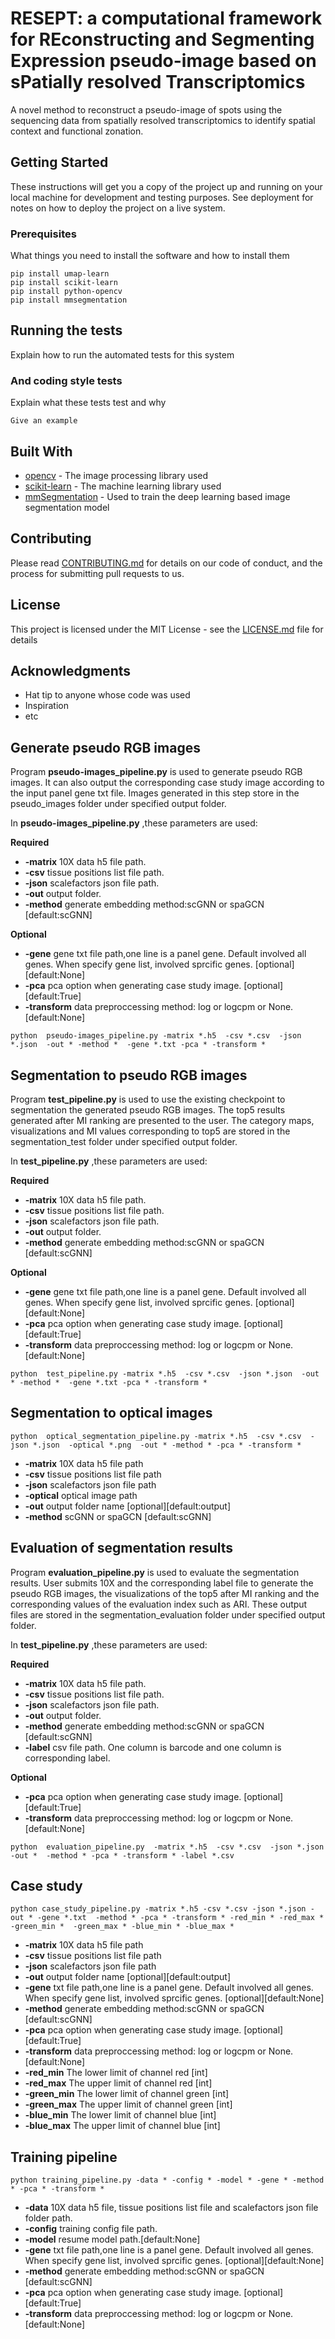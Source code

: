 # RESEPT: a computational framework for REconstructing and Segmenting Expression pseudo-image based on sPatially resolved Transcriptomics
 
A novel method to reconstruct a pseudo-image of spots using the sequencing data from spatially resolved transcriptomics to identify spatial context and functional zonation.
 
## Getting Started
 
These instructions will get you a copy of the project up and running on your local machine for development and testing purposes. See deployment for notes on how to deploy the project on a live system.
 
### Prerequisites
 
What things you need to install the software and how to install them
 
```
pip install umap-learn
pip install scikit-learn
pip install python-opencv
pip install mmsegmentation
```
 
## Running the tests
 
Explain how to run the automated tests for this system
 
### And coding style tests
 
Explain what these tests test and why
 
```
Give an example
```
 
## Built With
 
* [opencv](https://opencv.org/) - The image processing library used
* [scikit-learn](https://scikit-learn.org/stable/) - The machine learning library used
* [mmSegmentation](https://github.com/open-mmlab/mmsegmentation) - Used to train the deep learning based image segmentation model
 
## Contributing

Please read [CONTRIBUTING.md](https://gist.github.com/PurpleBooth/b24679402957c63ec426) for details on our code of conduct, and the process for submitting pull requests to us.
  
## License
 
This project is licensed under the MIT License - see the [LICENSE.md](LICENSE.md) file for details
 
## Acknowledgments
 
* Hat tip to anyone whose code was used
* Inspiration
* etc

## Generate pseudo RGB images
Program **pseudo-images_pipeline.py** is used to generate pseudo RGB images. It can also output the corresponding case study image according to the input panel gene txt file. Images generated in this step store in the pseudo_images folder under specified output folder. 

In **pseudo-images_pipeline.py** ,these parameters are used:

**Required**
* **-matrix** 10X data h5 file path.
* **-csv** tissue positions list file path.
* **-json** scalefactors json file path.
* **-out** output folder.
* **-method** generate embedding method:scGNN or spaGCN  [default:scGNN]

**Optional**
* **-gene** gene txt file path,one line is a panel gene. Default involved all genes. When specify gene list, involved sprcific genes. [optional][default:None]
* **-pca** pca option when generating  case study image. [optional][default:True]
* **-transform** data preproccessing method: log or logcpm or None.[default:None]

```
python  pseudo-images_pipeline.py -matrix *.h5  -csv *.csv  -json *.json  -out * -method *  -gene *.txt -pca * -transform *
```

## Segmentation to pseudo RGB images
Program **test_pipeline.py** is used to use the existing checkpoint to segmentation the generated pseudo RGB images. The top5 results generated after MI ranking are presented to the user. The category maps, visualizations and MI values corresponding to top5 are stored in the segmentation_test folder under specified output folder.

In **test_pipeline.py** ,these parameters are used:

**Required**
* **-matrix** 10X data h5 file path.
* **-csv** tissue positions list file path.
* **-json** scalefactors json file path.
* **-out** output folder.
* **-method** generate embedding method:scGNN or spaGCN  [default:scGNN]

**Optional**
* **-gene** gene txt file path,one line is a panel gene. Default involved all genes. When specify gene list, involved sprcific genes. [optional][default:None]
* **-pca** pca option when generating  case study image. [optional][default:True]
* **-transform** data preproccessing method: log or logcpm or None.[default:None]
```
python  test_pipeline.py -matrix *.h5  -csv *.csv  -json *.json  -out * -method *  -gene *.txt -pca * -transform *
```

## Segmentation to optical images 

```
python  optical_segmentation_pipeline.py -matrix *.h5  -csv *.csv  -json *.json  -optical *.png  -out * -method * -pca * -transform *
```
* **-matrix** 10X data h5 file path
* **-csv** tissue positions list file path
* **-json** scalefactors json file path
* **-optical** optical image path
* **-out** output folder name [optional][default:output]
* **-method** scGNN or spaGCN  [default:scGNN]


## Evaluation of segmentation results 
Program **evaluation_pipeline.py** is used to evaluate the segmentation results. User submits 10X and the corresponding label file to generate the pseudo RGB images, the visualizations of the top5 after MI ranking and the corresponding values of the evaluation index such as ARI. These output files are stored in the segmentation_evaluation folder under specified output folder.

In **test_pipeline.py** ,these parameters are used:

**Required**
* **-matrix** 10X data h5 file path.
* **-csv** tissue positions list file path.
* **-json** scalefactors json file path.
* **-out** output folder.
* **-method** generate embedding method:scGNN or spaGCN  [default:scGNN]
* **-label** csv file path. One column is barcode and one column is corresponding label.

**Optional**
* **-pca** pca option when generating  case study image. [optional][default:True]
* **-transform** data preproccessing method: log or logcpm or None.[default:None]

```
python  evaluation_pipeline.py  -matrix *.h5  -csv *.csv  -json *.json  -out *  -method * -pca * -transform * -label *.csv
```

## Case study
```
python case_study_pipeline.py -matrix *.h5 -csv *.csv -json *.json -out * -gene *.txt  -method * -pca * -transform * -red_min * -red_max * -green_min *  -green_max * -blue_min * -blue_max *
```
* **-matrix** 10X data h5 file path
* **-csv** tissue positions list file path
* **-json** scalefactors json file path
* **-out** output folder name [optional][default:output]
* **-gene** txt file path,one line is a panel gene. Default involved all genes. When specify gene list, involved sprcific genes. [optional][default:None]
* **-method** generate embedding method:scGNN or spaGCN  [default:scGNN]
* **-pca** pca option when generating  case study image. [optional][default:True]
* **-transform** data preproccessing method: log or logcpm or None.[default:None]
* **-red_min** The lower limit of channel red [int]
* **-red_max** The upper limit of channel red [int]
* **-green_min** The lower limit of channel green [int]
* **-green_max** The upper limit of channel green [int]
* **-blue_min** The lower limit of channel blue [int]
* **-blue_max** The upper limit of channel blue [int]

## Training pipeline
```
python training_pipeline.py -data * -config * -model * -gene * -method * -pca * -transform *
```
* **-data** 10X data h5 file, tissue positions list file and scalefactors json file folder path.
* **-config** training config file path.
* **-model** resume model path.[default:None]
* **-gene** txt file path,one line is a panel gene. Default involved all genes. When specify gene list, involved sprcific genes. [optional][default:None]
* **-method** generate embedding method:scGNN or spaGCN  [default:scGNN]
* **-pca** pca option when generating  case study image. [optional][default:True]
* **-transform** data preproccessing method: log or logcpm or None.[default:None]
